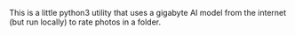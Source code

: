 This is a little python3 utility that uses a gigabyte AI model from the internet (but run locally) to rate photos in a folder.
